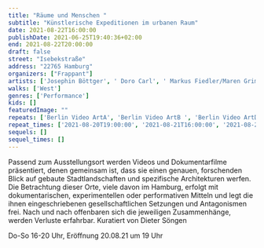 ```yaml
---
title: "Räume und Menschen "
subtitle: "Künstlerische Expeditionen im urbanen Raum"
date: 2021-08-22T16:00:00
publishDate: 2021-06-25T19:40:36+02:00
end: 2021-08-22T20:00:00
draft: false
street: "Isebekstraße"
address: "22765 Hamburg"
organizers: ["Frappant"]
artists: ['Josephin Böttger', ' Doro Carl', ' Markus Fiedler/Maren Grimm', ' Moritz Herda', ' Simone Kessler', '  Antje Majewski/Juliane Solmsdorf', '  Gaëtane Douin/Marie-Alice Schultz', ' Karsten Wiesel', ' Leonhard Müllner/Robin Klengel', ' Katja Windau; Kurator: Dieter Söngen ']
walks: ['West']
genres: ['Performance']
kids: []
featuredImage: ""
repeats: ['Berlin Video ArtA', 'Berlin Video ArtB ', 'Berlin Video ArtD', 'Berlin Video ArtE', 'Berlin Video ArtF', 'Berlin Video ArtG ', 'Berlin Video ArtH', 'Berlin Video ArtI', 'Berlin Video ArtJ', 'Berlin Video ArtK ']
repeat_times: ['2021-08-20T19:00:00', '2021-08-21T16:00:00', '2021-08-26T16:00:00', '2021-08-27T16:00:00', '2021-08-28T16:00:00', '2021-08-29T16:00:00', '2021-09-02T16:00:00', '2021-09-03T16:00:00', '2021-09-04T16:00:00', '2021-09-05T16:00:00']
sequels: []
sequel_times: []
---
```


Passend zum Ausstellungsort werden Videos und Dokumentarfilme präsentiert, denen gemeinsam ist, dass sie einen genauen, forschenden Blick auf gebaute Stadtlandschaften und spezifische Architekturen werfen. Die Betrachtung dieser Orte, viele davon im Hamburg,  erfolgt mit dokumentarischen, experimentellen oder performativen Mitteln und legt die ihnen eingeschriebenen gesellschaftlichen Setzungen und Antagonismen frei. Nach und nach offenbaren sich die jeweiligen Zusammenhänge, werden Verluste erfahrbar. Kuratiert von Dieter Söngen

Do-So 16-20 Uhr, Eröffnung 20.08.21 um 19 Uhr